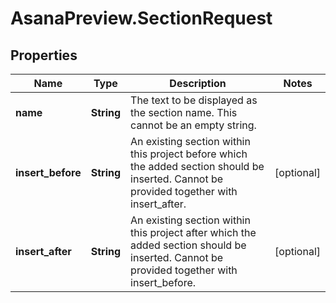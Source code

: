 # AsanaPreview.SectionRequest

## Properties
Name | Type | Description | Notes
------------ | ------------- | ------------- | -------------
**name** | **String** | The text to be displayed as the section name. This cannot be an empty string. | 
**insert_before** | **String** | An existing section within this project before which the added section should be inserted. Cannot be provided together with insert_after. | [optional] 
**insert_after** | **String** | An existing section within this project after which the added section should be inserted. Cannot be provided together with insert_before. | [optional] 
